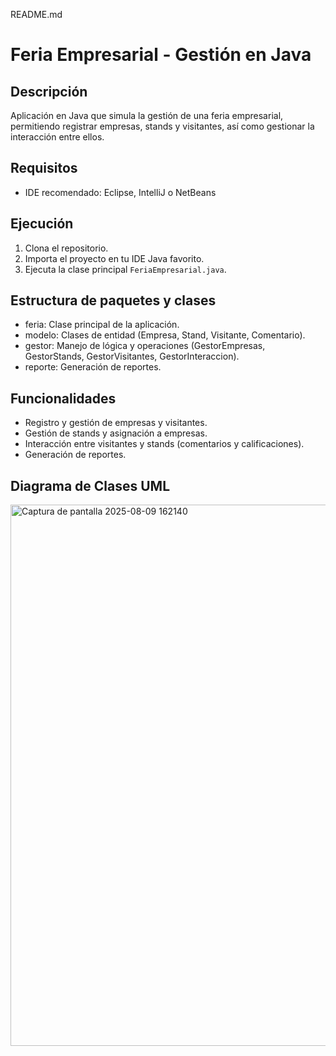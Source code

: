README.md

# Feria Empresarial - Gestión en Java

## Descripción
Aplicación en Java que simula la gestión de una feria empresarial, permitiendo registrar empresas, stands y visitantes, así como gestionar la interacción entre ellos.

## Requisitos
- IDE recomendado: Eclipse, IntelliJ o NetBeans

## Ejecución
1. Clona el repositorio.
2. Importa el proyecto en tu IDE Java favorito.
3. Ejecuta la clase principal `FeriaEmpresarial.java`.

## Estructura de paquetes y clases
- feria: Clase principal de la aplicación.
- modelo: Clases de entidad (Empresa, Stand, Visitante, Comentario).
- gestor: Manejo de lógica y operaciones (GestorEmpresas, GestorStands, GestorVisitantes, GestorInteraccion).
- reporte: Generación de reportes.

## Funcionalidades
- Registro y gestión de empresas y visitantes.
- Gestión de stands y asignación a empresas.
- Interacción entre visitantes y stands (comentarios y calificaciones).
- Generación de reportes.

## Diagrama de Clases UML
<img width="652" height="866" alt="Captura de pantalla 2025-08-09 162140" src="https://github.com/user-attachments/assets/360521aa-f0d3-492a-8846-3eb916877cb9" />

